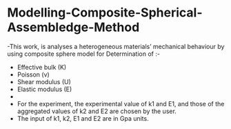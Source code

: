 # Modelling-Composite-Spherical-Assembledge-Method

-This work, is analyses a heterogeneous materials’ mechanical behaviour by using composite sphere model for Determination of :- 
  - Effective bulk (K) 
  - Poisson (v)
  - Shear modulus (U) 
  - Elastic modulus (E) 
  -
- For the experiment, the experimental value of k1 and E1, and those of the aggregated values of k2 and E2 are chosen by the user. 
- The input of k1, k2, E1 and E2 are in Gpa units. 
